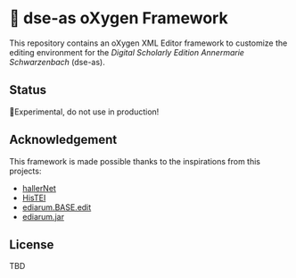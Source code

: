 # 📑 dse-as oXygen Framework

This repository contains an oXygen XML Editor framework to customize the editing environment for the _Digital Scholarly Edition Annermarie Schwarzenbach_ (dse-as).

## Status

🔬Experimental, do not use in production!

## Acknowledgement

This framework is made possible thanks to the inspirations from this projects:

* [hallerNet](https://hallernet.org/)
* [HisTEI](https://github.com/odaata/HisTEI)
* [ediarum.BASE.edit](https://github.com/ediarum/ediarum.BASE.edit)
* [ediarum.jar](https://github.com/ediarum/ediarum.JAR)

## License

TBD